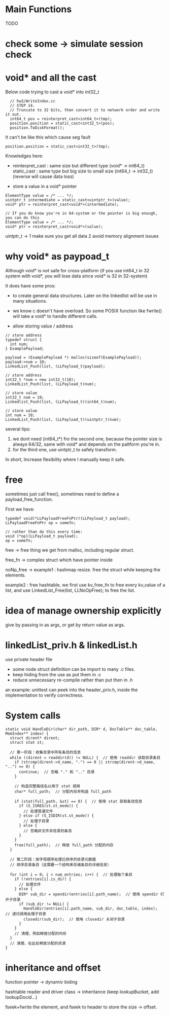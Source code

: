 # Main Functions
TODO

# check some -> simulate session check

# void* and all the cast
Below code trying to cast a void* into int32_t
```
  // hw3/WriteIndex.cc
  // STEP 14.
  // Truncate to 32 bits, then convert it to network order and write it out.
  int64_t pos = reinterpret_cast<int64_t>(tmp);
  position.position = static_cast<int32_t>(pos);
  position.ToDiskFormat();
```

It can't be like this which cause seg fault
```
position.position = static_cast<int32_t>(tmp);
```
Knowledges here:

-  reinterpret_cast : same size but different type (void* -> int64_t)
   static_cast : same type but big size to small size (int64_t -> int32_t) (reverse will cause data loss)

- store a value in a void* pointer
```
ElementType value = /* ... */;
uintptr_t intermediate = static_cast<uintptr_t>(value);
void* ptr = reinterpret_cast<void*>(intermediate);

// If you do know you're in 64-system or the pointer is big enough, you can do this
ElementType value = /* ... */;
void* ptr = reinterpret_cast<void*>(value);
```
uintptr_t -> 1 make sure you get all data 2 avoid memory alignment issues


# why void* as paypoad_t

Although void* is not safe for cross-platform (if you use int64_t in 32 system with void*, you will lose data since void* is 32 in 32-system)

It does have some pros:

- to create general data structures. Later on the linkedlist will be use in many situations.

- we know c doesn't have overload. So some POSIX function like fwrite() will take a void* to handle different calls.

- allow storing value / address
```
// store address
typedef struct {
  int num;
} ExamplePayload;

payload = (ExamplePayload *) malloc(sizeof(ExamplePayload));
payload->num = 10;
LinkedList_Push(list, (LLPayload_t)payload);

// store address
int32_t *num = new int32_t(10);
LinkedList_Push(list, (LLPayload_t)num);

// store value
int32_t num = 10;
Linkedlist_Push(list, (LLPayload_t)(int64_t)num);

// store value
int num = 10;
LinkedList_Push(list, (LLPayload_t)(uintptr_t)num);
```
several tips:

1) we dont need (int64_t*) fro the second one, because the pointer size is always 64/32, same with void* and depends on the paltform you're in.
2) for the third one, use uintptr_t to safely transform.

In short, Increase flexibility where I manually keep it safe.


# free

sometimes just call free(), sometimes need to define a payload_free_function.

First we have:
```
typedef void(*LLPayloadFreeFnPtr)(LLPayload_t payload);
LLPayloadFreeFnPtr op = somefn;

// rather than do this every time:
void (*op)(LLPayload_t payload);
op = somefn;
```

free -> free thing we get from malloc, including regular struct.

free_fn -> complex struct which have pointer inside

noNp_free -> example1 : hashmap resize. free the struct while keeping the elements.

example2 : free hashtable, we first use kv_free_fn to free every kv_value of a list, and use LinkedList_Free(list, LLNoOpFree); to free the list.

# idea of manage ownership explicitly

give by passing in as args, or get by return value as args.

# linkedList_priv.h & linkedList.h

use private header file

- some node struct definition can be import to many .c files.
- keep hiding from the use as put them in .c
- reduce unnecessary re-compile rather than put then in .h

an example: unittest can peek into the header_priv.h, inside the implementation to verify correctness.

# System calls
```
static void HandleDir(char* dir_path, DIR* d, DocTable** doc_table, MemIndex** index) {
  struct dirent* dirent;
  struct stat st;

  // 第一阶段：收集目录中所有条目的信息
  while ((dirent = readdir(d)) != NULL) {  // 使用 readdir 读取目录条目
    if (strcmp(dirent->d_name, ".") == 0 || strcmp(dirent->d_name, "..") == 0) {
      continue;  // 忽略 "." 和 ".." 目录
    }

    // 构造完整路径名以用于 stat 调用
    char* full_path;  // 分配内存并构造 full_path

    if (stat(full_path, &st) == 0) {  // 使用 stat 获取条目信息
      if (S_ISREG(st.st_mode)) {
        // 处理普通文件
      } else if (S_ISDIR(st.st_mode)) {
        // 处理子目录
      } else {
        // 忽略非文件非目录的条目
      }
    }
    free(full_path);  // 释放 full_path 分配的内存
  }

  // 第二阶段：按字母顺序处理已排序的目录元数据
  // 排序目录条目（这需要一个结构来存储条目的详细信息）

  for (int i = 0; i < num_entries; i++) {  // 处理每个条目
    if (!entries[i].is_dir) {
      // 处理文件
    } else {
      DIR* sub_dir = opendir(entries[i].path_name);  // 使用 opendir 打开子目录
      if (sub_dir != NULL) {
        HandleDir(entries[i].path_name, sub_dir, doc_table, index);  // 递归调用处理子目录
        closedir(sub_dir);  // 使用 closedir 关闭子目录
      }
    }
    // 清理，例如释放分配的内存
  }
  // 清理，在此处释放分配的资源
}
```


# inheritance and offset

function pointer -> dynamiv biding

hashtable reader and driver class -> inheritance (keep lookupBucket, add lookupDocid...)

fseek+fwrite the element, and fseek to header to store the size -> offset.
